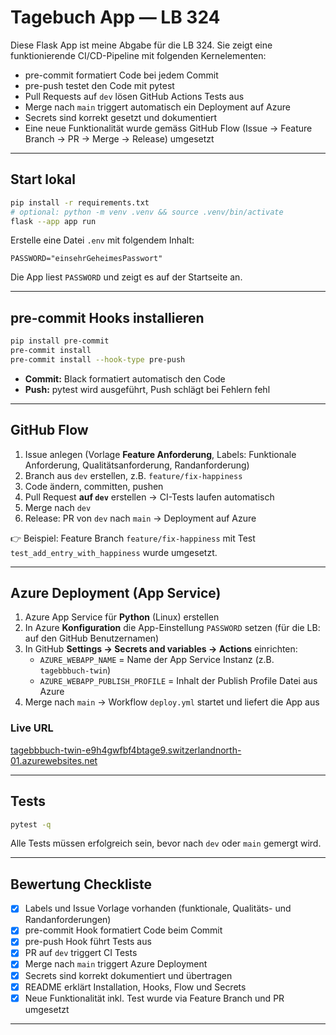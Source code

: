 # Tagebuch App — LB 324

Diese Flask App ist meine Abgabe für die LB 324. Sie zeigt eine funktionierende CI/CD-Pipeline mit folgenden Kernelementen:

- pre-commit formatiert Code bei jedem Commit  
- pre-push testet den Code mit pytest  
- Pull Requests auf `dev` lösen GitHub Actions Tests aus  
- Merge nach `main` triggert automatisch ein Deployment auf Azure  
- Secrets sind korrekt gesetzt und dokumentiert  
- Eine neue Funktionalität wurde gemäss GitHub Flow (Issue → Feature Branch → PR → Merge → Release) umgesetzt  

---

## Start lokal

```bash
pip install -r requirements.txt
# optional: python -m venv .venv && source .venv/bin/activate
flask --app app run
```

Erstelle eine Datei `.env` mit folgendem Inhalt:
```env
PASSWORD="einsehrGeheimesPasswort"
```
Die App liest `PASSWORD` und zeigt es auf der Startseite an.

---

## pre-commit Hooks installieren

```bash
pip install pre-commit
pre-commit install
pre-commit install --hook-type pre-push
```

- **Commit:** Black formatiert automatisch den Code  
- **Push:** pytest wird ausgeführt, Push schlägt bei Fehlern fehl  

---

## GitHub Flow

1. Issue anlegen (Vorlage **Feature Anforderung**, Labels: Funktionale Anforderung, Qualitätsanforderung, Randanforderung)  
2. Branch aus `dev` erstellen, z.B. `feature/fix-happiness`  
3. Code ändern, committen, pushen  
4. Pull Request **auf `dev`** erstellen → CI-Tests laufen automatisch  
5. Merge nach `dev`  
6. Release: PR von `dev` nach `main` → Deployment auf Azure  

👉 Beispiel: Feature Branch `feature/fix-happiness` mit Test `test_add_entry_with_happiness` wurde umgesetzt.  

---

## Azure Deployment (App Service)

1. Azure App Service für **Python** (Linux) erstellen  
2. In Azure **Konfiguration** die App-Einstellung `PASSWORD` setzen (für die LB: auf den GitHub Benutzernamen)  
3. In GitHub **Settings → Secrets and variables → Actions** einrichten:  
   - `AZURE_WEBAPP_NAME` = Name der App Service Instanz (z.B. `tagebbbuch-twin`)  
   - `AZURE_WEBAPP_PUBLISH_PROFILE` = Inhalt der Publish Profile Datei aus Azure  
4. Merge nach `main` → Workflow `deploy.yml` startet und liefert die App aus  

### Live URL

[tagebbbuch-twin-e9h4gwfbf4btage9.switzerlandnorth-01.azurewebsites.net](https://tagebbbuch-twin-e9h4gwfbf4btage9.switzerlandnorth-01.azurewebsites.net/)

---

## Tests

```bash
pytest -q
```

Alle Tests müssen erfolgreich sein, bevor nach `dev` oder `main` gemergt wird.

---

## Bewertung Checkliste

- [x] Labels und Issue Vorlage vorhanden (funktionale, Qualitäts- und Randanforderungen)  
- [x] pre-commit Hook formatiert Code beim Commit  
- [x] pre-push Hook führt Tests aus  
- [x] PR auf `dev` triggert CI Tests  
- [x] Merge nach `main` triggert Azure Deployment  
- [x] Secrets sind korrekt dokumentiert und übertragen  
- [x] README erklärt Installation, Hooks, Flow und Secrets  
- [x] Neue Funktionalität inkl. Test wurde via Feature Branch und PR umgesetzt  

---
